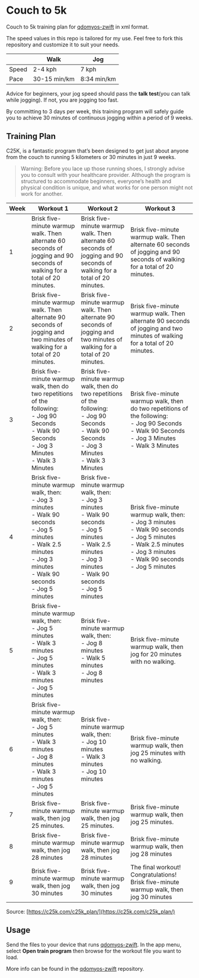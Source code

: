 # Couch to 5k

Couch to 5k training plan for [qdomyos-zwift](https://github.com/cagnulein/qdomyos-zwift) in xml format.

The speed values in this repo is tailored for my use. Feel free to fork this repository and customize it to suit your needs.

|       | Walk         | Jog         |
| ----- | ------------ | ----------- |
| Speed | 2-4 kph      | 7 kph       |
| Pace  | 30-15 min/km | 8:34 min/km |

Advice for beginners, your jog speed should pass the **talk test**(you can talk while jogging). If not, you are jogging too fast.

By committing to 3 days per week, this training program will safely guide you to achieve 30 minutes of continuous jogging within a period of 9 weeks.

## Training Plan

C25K, is a fantastic program that’s been designed to get just about anyone from the couch to running 5 kilometers or 30 minutes in just 9 weeks.

> Warning: Before you lace up those running shoes, I strongly advise you to consult with your healthcare provider. Although the program is structured to accommodate beginners, everyone’s health and physical condition is unique, and what works for one person might not work for another.

| Week | Workout 1                                                                                                                                                                               | Workout 2                                                                                                                                                                               | Workout 3                                                                                                                                                                               |
| ---- | --------------------------------------------------------------------------------------------------------------------------------------------------------------------------------------- | --------------------------------------------------------------------------------------------------------------------------------------------------------------------------------------- | --------------------------------------------------------------------------------------------------------------------------------------------------------------------------------------- |
| 1    | Brisk five-minute warmup walk. Then alternate 60 seconds of jogging and 90 seconds of walking for a total of 20 minutes.                                                                | Brisk five-minute warmup walk. Then alternate 60 seconds of jogging and 90 seconds of walking for a total of 20 minutes.                                                                | Brisk five-minute warmup walk. Then alternate 60 seconds of jogging and 90 seconds of walking for a total of 20 minutes.                                                                |
| 2    | Brisk five-minute warmup walk. Then alternate 90 seconds of jogging and two minutes of walking for a total of 20 minutes.                                                               | Brisk five-minute warmup walk. Then alternate 90 seconds of jogging and two minutes of walking for a total of 20 minutes.                                                               | Brisk five-minute warmup walk. Then alternate 90 seconds of jogging and two minutes of walking for a total of 20 minutes.                                                               |
| 3    | Brisk five-minute warmup walk, then do two repetitions of the following:<br/> - Jog 90 Seconds<br/>- Walk 90 Seconds<br/>- Jog 3 Minutes<br/>- Walk 3 Minutes                           | Brisk five-minute warmup walk, then do two repetitions of the following:<br/>- Jog 90 Seconds<br/>- Walk 90 Seconds<br/>- Jog 3 Minutes<br/>- Walk 3 Minutes                            | Brisk five-minute warmup walk, then do two repetitions of the following:<br/>- Jog 90 Seconds<br/>- Walk 90 Seconds<br/>- Jog 3 Minutes<br/>- Walk 3 Minutes                            |
| 4    | Brisk five-minute warmup walk, then:<br/>- Jog 3 minutes<br/>- Walk 90 seconds<br/>- Jog 5 minutes<br/>- Walk 2.5 minutes<br/>- Jog 3 minutes<br/>- Walk 90 seconds<br/>- Jog 5 minutes | Brisk five-minute warmup walk, then:<br/>- Jog 3 minutes<br/>- Walk 90 seconds<br/>- Jog 5 minutes<br/>- Walk 2.5 minutes<br/>- Jog 3 minutes<br/>- Walk 90 seconds<br/>- Jog 5 minutes | Brisk five-minute warmup walk, then:<br/>- Jog 3 minutes<br/>- Walk 90 seconds<br/>- Jog 5 minutes<br/>- Walk 2.5 minutes<br/>- Jog 3 minutes<br/>- Walk 90 seconds<br/>- Jog 5 minutes |
| 5    | Brisk five-minute warmup walk, then:<br/>- Jog 5 minutes<br/>- Walk 3 minutes<br/>- Jog 5 minutes<br/>- Walk 3 minutes<br/>- Jog 5 minutes                                              | Brisk five-minute warmup walk, then:<br/>- Jog 8 minutes<br/>- Walk 5 minutes<br/>- Jog 8 minutes                                                                                       | Brisk five-minute warmup walk, then jog for 20 minutes with no walking.                                                                                                                 |
| 6    | Brisk five-minute warmup walk, then:<br/>- Jog 5 minutes<br/>- Walk 3 minutes<br/>- Jog 8 minutes<br/>- Walk 3 minutes<br/>- Jog 5 minutes                                              | Brisk five-minute warmup walk, then:<br/>- Jog 10 minutes<br/>- Walk 3 minutes<br/>- Jog 10 minutes                                                                                     | Brisk five-minute warmup walk, then jog 25 minutes with no walking.                                                                                                                     |
| 7    | Brisk five-minute warmup walk, then jog 25 minutes.                                                                                                                                     | Brisk five-minute warmup walk, then jog 25 minutes.                                                                                                                                     | Brisk five-minute warmup walk, then jog 25 minutes.                                                                                                                                     |
| 8    | Brisk five-minute warmup walk, then jog 28 minutes                                                                                                                                      | Brisk five-minute warmup walk, then jog 28 minutes                                                                                                                                      | Brisk five-minute warmup walk, then jog 28 minutes                                                                                                                                      |
| 9    | Brisk five-minute warmup walk, then jog 30 minutes                                                                                                                                      | Brisk five-minute warmup walk, then jog 30 minutes                                                                                                                                      | The final workout! Congratulations! Brisk five-minute warmup walk, then jog 30 minutes                                                                                                  |

Source: [https://c25k.com/c25k_plan/](https://c25k.com/c25k_plan/)

## Usage

Send the files to your device that runs [qdomyos-zwift](https://github.com/cagnulein/qdomyos-zwift). In the app menu, select **Open train program** then browse for the workout file you want to load.

More info can be found in the [qdomyos-zwift](https://github.com/cagnulein/qdomyos-zwift) repository.

